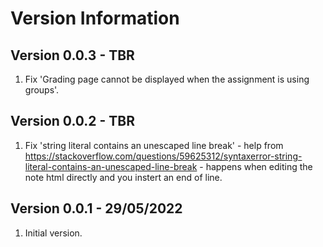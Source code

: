Version Information
===================

Version 0.0.3 - TBR
--------------------------
1. Fix 'Grading page cannot be displayed when the assignment is using groups'.

Version 0.0.2 - TBR
--------------------------
1. Fix 'string literal contains an unescaped line break' -
   help from https://stackoverflow.com/questions/59625312/syntaxerror-string-literal-contains-an-unescaped-line-break - happens when
   editing the note html directly and you instert an end of line.

Version 0.0.1 - 29/05/2022
--------------------------
1. Initial version.
